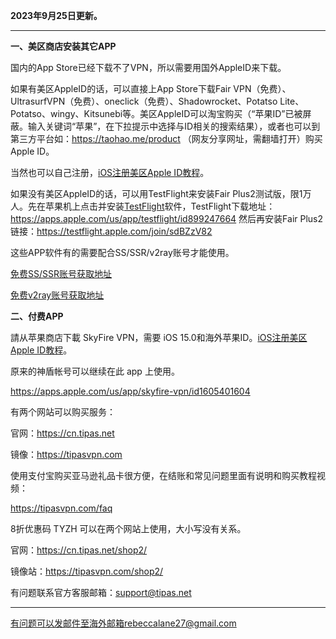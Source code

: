 **2023年9月25日更新。**

***

**一、美区商店安装其它APP**

国内的App Store已经下载不了VPN，所以需要用国外AppleID来下载。

如果有美区AppleID的话，可以直接上App Store下载Fair VPN（免费）、UltrasurfVPN（免费）、oneclick（免费）、Shadowrocket、Potatso Lite、Potatso、wingy、Kitsunebi等。美区AppleID可以淘宝购买（“苹果ID”已被屏蔽。输入关键词“苹果”，在下拉提示中选择与ID相关的搜索结果），或者也可以到第三方平台如：https://taohao.me/product （网友分享网址，需翻墙打开）购买Apple ID。

当然也可以自己注册，[iOS注册美区Apple ID教程](https://github.com/Alvin9999/new-pac/wiki/iOS%E6%B3%A8%E5%86%8C%E7%BE%8E%E5%8C%BAApple-ID%E6%95%99%E7%A8%8B)。

如果没有美区AppleID的话，可以用TestFlight来安装Fair Plus2测试版，限1万人。先在苹果机上点击并安装[TestFlight](https://apps.apple.com/us/app/testflight/id899247664)软件，TestFlight下载地址：https://apps.apple.com/us/app/testflight/id899247664 然后再安装Fair Plus2链接：https://testflight.apple.com/join/sdBZzV82

这些APP软件有的需要配合SS/SSR/v2ray账号才能使用。

[免费SS/SSR账号获取地址](https://github.com/Alvin9999/new-pac/wiki/ss%E5%85%8D%E8%B4%B9%E8%B4%A6%E5%8F%B7)

[免费v2ray账号获取地址](https://github.com/Alvin9999/new-pac/wiki/v2ray%E5%85%8D%E8%B4%B9%E8%B4%A6%E5%8F%B7)


**二、付费APP**

請从苹果商店下載 SkyFire VPN，需要 iOS 15.0和海外苹果ID。[iOS注册美区Apple ID教程](https://github.com/Alvin9999/new-pac/wiki/iOS%E6%B3%A8%E5%86%8C%E7%BE%8E%E5%8C%BAApple-ID%E6%95%99%E7%A8%8B)。

原来的神盾帐号可以继续在此 app 上使用。

https://apps.apple.com/us/app/skyfire-vpn/id1605401604

有两个网站可以购买服务：

官网：https://cn.tipas.net

镜像：https://tipasvpn.com

使用支付宝购买亚马逊礼品卡很方便，在结账和常见问题里面有说明和购买教程视频：

https://tipasvpn.com/faq

8折优惠码 TYZH 可以在两个网站上使用，大小写没有关系。

官网：https://cn.tipas.net/shop2/

镜像站：https://tipasvpn.com/shop2/

有问题联系官方客服邮箱：[support@tipas.net](mailto:support@tipas.net)


***

有问题可以发邮件至海外邮箱rebeccalane27@gmail.com